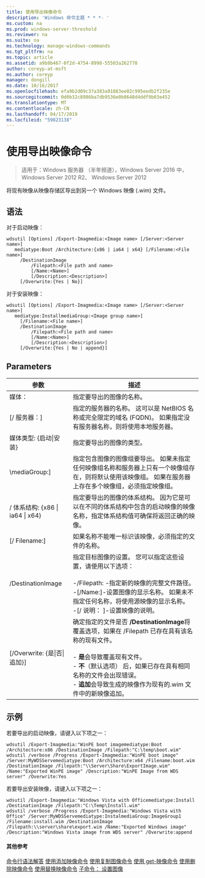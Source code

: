 ```yaml
---
title: 使用导出映像命令
description: 'Windows 命令主题 * * *- '
ms.custom: na
ms.prod: windows-server-threshold
ms.reviewer: na
ms.suite: na
ms.technology: manage-windows-commands
ms.tgt_pltfrm: na
ms.topic: article
ms.assetid: a9b8b467-0f2d-4754-8998-55503a262778
author: coreyp-at-msft
ms.author: coreyp
manager: dongill
ms.date: 10/16/2017
ms.openlocfilehash: efa9b2d09c37a383a91883ee02c995eedb2f235e
ms.sourcegitcommit: 0d0b32c8986ba7db9536e0b8648d4ddf9b03e452
ms.translationtype: MT
ms.contentlocale: zh-CN
ms.lasthandoff: 04/17/2019
ms.locfileid: "59823138"
---
```

# <a name="using-the-export-image-command"></a>使用导出映像命令

>适用于：Windows 服务器 （半年频道），Windows Server 2016 中，Windows Server 2012 R2、 Windows Server 2012

将现有映像从映像存储区导出到另一个 Windows 映像 (.wim) 文件。
## <a name="syntax"></a>语法
对于启动映像：
```
wdsutil [Options] /Export-Imagmedia:<Image name> [/Server:<Server name>]
   mediatype:Boot /Architecture:{x86 | ia64 | x64} [/Filename:<File name>]
     /DestinationImage
         /Filepath:<File path and name>
         [/Name:<Name>]
         [/Description:<Description>]
     [/Overwrite:{Yes | No}]
```
对于安装映像：
```
wdsutil [Options] /Export-Imagmedia:<Image name> [/Server:<Server name>]
   mediatype:InstallmediaGroup:<Image group name>]
     [/Filename:<File name>]
     /DestinationImage
         /Filepath:<File path and name>
         [/Name:<Name>]
         [/Description:<Description>]
     [/Overwrite:{Yes | No | append}]
```
## <a name="parameters"></a>Parameters
|参数|描述|
|-------|--------|
媒体：<Image name>|指定要导出的图像的名称。|
|[/ 服务器：<Server name>]|指定的服务器的名称。 这可以是 NetBIOS 名称或完全限定的域名 (FQDN)。 如果指定没有服务器名称，则将使用本地服务器。|
媒体类型: {启动&#124;安装}|指定要导出的图像的类型。|
|\mediaGroup:<Image group name>]|指定包含图像的图像组要导出。 如果未指定任何映像组名称和服务器上只有一个映像组存在，则将默认使用该映像组。 如果在服务器上存在多个映像组，必须指定映像组。|
|/ 体系结构: {x86 &#124; ia64 &#124; x64}|指定要导出的图像的体系结构。 因为它是可以在不同的体系结构中包含的启动映像的映像名称，指定体系结构值可确保将返回正确的映像。|
|[/ Filename:<Filename>]|如果名称不能唯一标识该映像，必须指定的文件的名称。|
|/DestinationImage|指定目标图像的设置。 您可以指定这些设置，请使用以下选项：<br /><br />-/Filepath:<File path and name> -指定新的映像的完整文件路径。<br />-[/Name:<Name>]-设置图像的显示名称。 如果未不指定任何名称，将使用源映像的显示名称。<br />-[/ 说明： <Description>]-设置映像的说明。|
|[/Overwrite: {是&#124;否&#124;追加}]|确定指定的文件是否 **/DestinationImage**将覆盖选项，如果在 /Filepath 已存在具有该名称的现有文件。<br /><br />-   **是**会导致覆盖现有文件。<br />-   **不**（默认选项） 后，如果已存在具有相同名称的文件会出现错误。<br />-   **追加**会导致生成的映像作为现有的.wim 文件中的新映像追加。|
## <a name="BKMK_examples"></a>示例
若要导出的启动映像，请键入以下项之一：
```
wdsutil /Export-Imagmedia:"WinPE boot imagemediatype:Boot /Architecture:x86 /DestinationImage /Filepath:"C:\temp\boot.wim"
wdsutil /verbose /Progress /Export-Imagmedia:"WinPE boot image" /Server:MyWDSServemediatype:Boot /Architecture:x64 /Filename:boot.wim 
/DestinationImage /Filepath:"\\Server\Share\ExportImage.wim" /Name:"Exported WinPE image" /Description:"WinPE Image from WDS server" /Overwrite:Yes
```
若要导出安装映像，请键入以下项之一：
```
wdsutil /Export-Imagmedia:"Windows Vista with Officemediatype:Install /DestinationImage /Filepath:"C:\Temp\Install.wim"
wdsutil /verbose /Progress /Export-Imagmedia:"Windows Vista with Office" /Server:MyWDSServemediatype:InstalmediaGroup:ImageGroup1 
/Filename:install.wim /DestinationImage /Filepath:\\server\share\export.wim /Name:"Exported Windows image" /Description:"Windows Vista image from WDS server" /Overwrite:append
```
#### <a name="additional-references"></a>其他参考
[命令行语法解答](command-line-syntax-key.md)
[使用添加映像命令](using-the-add-image-command.md)
[使用复制图像命令](using-the-copy-image-command.md)
[使用 get-映像命令](using-the-get-image-command.md)
[使用删除映像命令](using-the-remove-image-command.md)
[使用替换映像命令](using-the-replace-image-command.md)
[子命令： 设置图像](subcommand-set-image.md)
